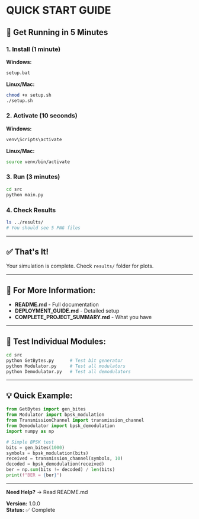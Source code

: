 # QUICK START GUIDE

## 🚀 Get Running in 5 Minutes

### 1. Install (1 minute)

**Windows:**
```bash
setup.bat
```

**Linux/Mac:**
```bash
chmod +x setup.sh
./setup.sh
```

### 2. Activate (10 seconds)

**Windows:**
```bash
venv\Scripts\activate
```

**Linux/Mac:**
```bash
source venv/bin/activate
```

### 3. Run (3 minutes)

```bash
cd src
python main.py
```

### 4. Check Results

```bash
ls ../results/
# You should see 5 PNG files
```

---

## ✅ That's It!

Your simulation is complete. Check `results/` folder for plots.

---

## 📖 For More Information:

- **README.md** - Full documentation
- **DEPLOYMENT_GUIDE.md** - Detailed setup
- **COMPLETE_PROJECT_SUMMARY.md** - What you have

---

## 🧪 Test Individual Modules:

```bash
cd src
python GetBytes.py      # Test bit generator
python Modulator.py     # Test all modulators
python Demodulator.py   # Test all demodulators
```

---

## 💡 Quick Example:

```python
from GetBytes import gen_bites
from Modulator import bpsk_modulation
from TransmissionChannel import transmission_channel
from Demodulator import bpsk_demodulation
import numpy as np

# Simple BPSK test
bits = gen_bites(1000)
symbols = bpsk_modulation(bits)
received = transmission_channel(symbols, 10)
decoded = bpsk_demodulation(received)
ber = np.sum(bits != decoded) / len(bits)
print(f"BER = {ber}")
```

---

**Need Help?** → Read README.md

**Version:** 1.0.0  
**Status:** ✅ Complete
